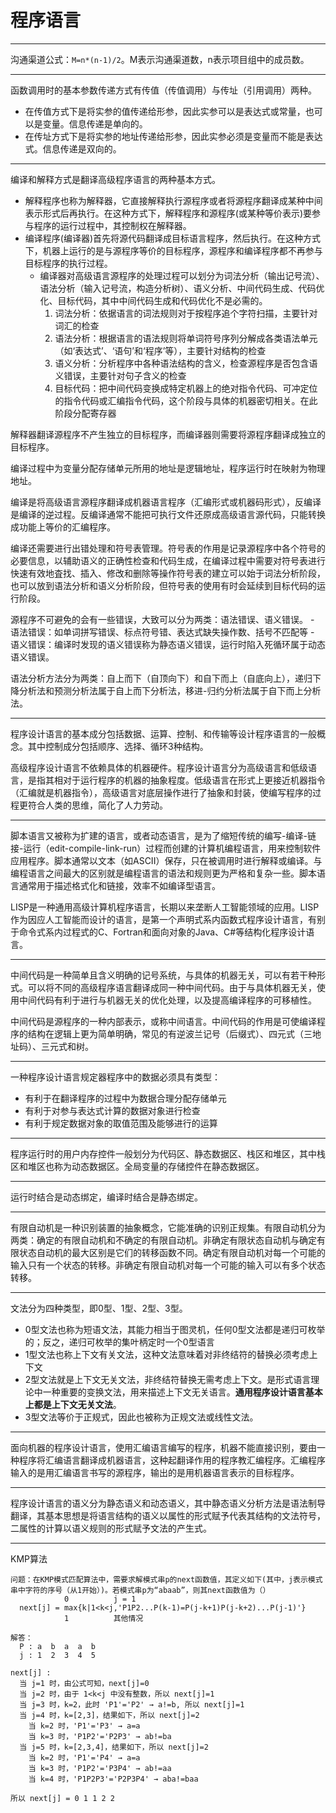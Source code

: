 # 程序语言

---
沟通渠道公式：`M=n*(n-1)/2`。M表示沟通渠道数，n表示项目组中的成员数。

---
函数调用时的基本参数传递方式有传值（传值调用）与传址（引用调用）两种。

- 在传值方式下是将实参的值传递给形参，因此实参可以是表达式或常量，也可以是变量。信息传递是单向的。
- 在传址方式下是将实参的地址传递给形参，因此实参必须是变量而不能是表达式。信息传递是双向的。

---
编译和解释方式是翻译高级程序语言的两种基本方式。

- 解释程序也称为解释器，它直接解释执行源程序或者将源程序翻译成某种中间表示形式后再执行。在这种方式下，解释程序和源程序(或某种等价表示)要参与程序的运行过程中，其控制权在解释器。
- 编译程序(编译器)首先将源代码翻译成目标语言程序，然后执行。在这种方式下，机器上运行的是与源程序等价的目标程序，源程序和编译程序都不再参与目标程序的执行过程。
  - 编译器对高级语言源程序的处理过程可以划分为词法分析（输出记号流）、语法分析（输入记号流，构造分析树）、语义分析、中间代码生成、代码优化、目标代码，其中中间代码生成和代码优化不是必需的。
    1. 词法分析：依据语言的词法规则对于按程序追个字符扫描，主要针对词汇的检查
    2. 语法分析：根据语言的语法规则将单词符号序列分解成各类语法单元（如‘表达式’、‘语句’和‘程序’等），主要针对结构的检查
    3. 语义分析：分析程序中各种语法结构的含义，检查源程序是否包含语义错误，主要针对句子含义的检查
    4. 目标代码：把中间代码变换成特定机器上的绝对指令代码、可冲定位的指令代码或汇编指令代码，这个阶段与具体的机器密切相关。在此阶段分配寄存器

解释器翻译源程序不产生独立的目标程序，而编译器则需要将源程序翻译成独立的目标程序。

编译过程中为变量分配存储单元所用的地址是逻辑地址，程序运行时在映射为物理地址。

编译是将高级语言源程序翻译成机器语言程序（汇编形式或机器码形式），反编译是编译的逆过程。反编译通常不能把可执行文件还原成高级语言源代码，只能转换成功能上等价的汇编程序。

编译还需要进行出错处理和符号表管理。符号表的作用是记录源程序中各个符号的必要信息，以辅助语义的正确性检查和代码生成，在编译过程中需要对符号表进行快速有效地査找、插入、修改和删除等操作符号表的建立可以始于词法分析阶段，也可以放到语法分析和语义分析阶段，但符号表的使用有时会延续到目标代码的运行阶段。

源程序不可避免的会有一些错误，大致可以分为两类：语法错误、语义错误。
    - 语法错误：如单词拼写错误、标点符号错、表达式缺失操作数、括号不匹配等
    - 语义错误：编译时发现的语义错误称为静态语义错误，运行时陷入死循环属于动态语义错误。

语法分析方法分为两类：自上而下（自顶向下）和自下而上（自底向上），递归下降分析法和预测分析法属于自上而下分析法，移进-归约分析法属于自下而上分析法。

---
程序设计语言的基本成分包括数据、运算、控制、和传输等设计程序语言的一般概念。其中控制成分包括顺序、选择、循环3种结构。

高级程序设计语言不依赖具体的机器硬件。程序设计语言分为高级语言和低级语言，是指其相对于运行程序的机器的抽象程度。低级语言在形式上更接近机器指令（汇编就是机器指令），高级语言对底层操作进行了抽象和封装，使编写程序的过程更符合人类的思维，简化了人力劳动。

---
脚本语言又被称为扩建的语言，或者动态语言，是为了缩短传统的编写-编译-链接-运行（edit-compile-link-run）过程而创建的计算机编程语言，用来控制软件应用程序。脚本通常以文本（如ASCII）保存，只在被调用时进行解释或编译。与编程语言之间最大的区别就是编程语言的语法和规则更为严格和复杂一些。脚本语言通常用于描述格式化和链接，效率不如编译型语言。

LISP是一种通用高级计算机程序语言，长期以来垄断人工智能领域的应用。LISP作为因应人工智能而设计的语言，是第一个声明式系内函数式程序设计语言，有别于命令式系内过程式的C、Fortran和面向对象的Java、C#等结构化程序设计语言。

---
中间代码是一种简单且含义明确的记号系统，与具体的机器无关，可以有若干种形式。可以将不同的高级程序语言翻译成同一种中间代码。由于与具体机器无关，使用中间代码有利于进行与机器无关的优化处理，以及提高编译程序的可移植性。

中间代码是源程序的一种内部表示，或称中间语言。中间代码的作用是可使编译程序的结构在逻辑上更为简单明确，常见的有逆波兰记号（后缀式）、四元式（三地址码）、三元式和树。

---
一种程序设计语言规定器程序中的数据必须具有类型：

- 有利于在翻译程序的过程中为数据合理分配存储单元
- 有利于对参与表达式计算的数据对象进行检查
- 有利于规定数据对象的取值范围及能够进行的运算

---
程序运行时的用户内存控件一般划分为代码区、静态数据区、栈区和堆区，其中栈区和堆区也称为动态数据区。全局变量的存储控件在静态数据区。

---
运行时结合是动态绑定，编译时结合是静态绑定。

---
有限自动机是一种识别装置的抽象概念，它能准确的识别正规集。有限自动机分为两类：确定的有限自动机和不确定的有限自动机。非确定有限状态自动机与确定有限状态自动机的最大区别是它们的转移函数不同。确定有限自动机对每一个可能的输入只有一个状态的转移。非确定有限自动机对每一个可能的输入可以有多个状态转移。

---
文法分为四种类型，即0型、1型、2型、3型。

- 0型文法也称为短语文法，其能力相当于图灵机，任何0型文法都是递归可枚举的；反之，递归可枚举的集叶柄定时一个0型语言
- 1型文法也称上下文有关文法，这种文法意味着对非终结符的替换必须考虑上下文
- 2型文法就是上下文无关文法，非终结符替换无需考虑上下文。是形式语言理论中一种重要的变换文法，用来描述上下文无关语言。**通用程序设计语言基本上都是上下文无关文法**。
- 3型文法等价于正规式，因此也被称为正规文法或线性文法。

---
面向机器的程序设计语言，使用汇编语言编写的程序，机器不能直接识别，要由一种程序将汇编语言翻译成机器语言，这种起翻译作用的程序教汇编程序。汇编程序输入的是用汇编语言书写的源程序，输出的是用机器语言表示的目标程序。

---
程序设计语言的语义分为静态语义和动态语义，其中静态语义分析方法是语法制导翻译，其基本思想是将语言结构的语义以属性的形式赋予代表其结构的文法符号，二属性的计算以语义规则的形式赋予文法的产生式。

---
KMP算法

```text
问题：在KMP模式匹配算法中，需要求解模式串p的next函数值，其定义如下(其中，j表示模式串中字符的序号（从1开始）)。若模式串p为“abaab”，则其next函数值为（）
            0          j = 1
  next[j] = max{k|1<k<j,'P1P2...P(k-1)=P(j-k+1)P(j-k+2)...P(j-1)'}
            1          其他情况

解答：
  P : a  b  a  a  b
  j : 1  2  3  4  5

next[j] :
  当 j=1 时，由公式可知，next[j]=0
  当 j=2 时，由于 1<k<j 中没有整数，所以 next[j]=1
  当 j=3 时，k=2，此时 'P1'='P2' → a!=b, 所以 next[j]=1
  当 j=4 时，k=[2,3]，结果如下，所以 next[j]=2
    当 k=2 时，'P1'='P3' → a=a
    当 k=3 时，'P1P2'='P2P3' → ab!=ba
  当 j=5 时，k=[2,3,4]，结果如下，所以 next[j]=2
    当 k=2 时，'P1'='P4' → a=a
    当 k=3 时，'P1P2'='P3P4' → ab!=aa
    当 k=4 时，'P1P2P3'='P2P3P4' → aba!=baa

所以 next[j] = 0 1 1 2 2
```
